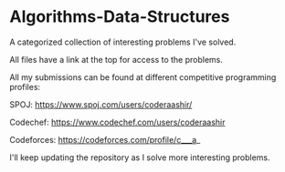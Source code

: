 # Algorithms-Data-Structures
A categorized collection of interesting problems I've solved.

All files have a link at the top for access to the problems.

All my submissions can be found at different competitive programming profiles: 

SPOJ: https://www.spoj.com/users/coderaashir/

Codechef: https://www.codechef.com/users/coderaashir

Codeforces: https://codeforces.com/profile/c___a_

I'll keep updating the repository as I solve more interesting problems.
